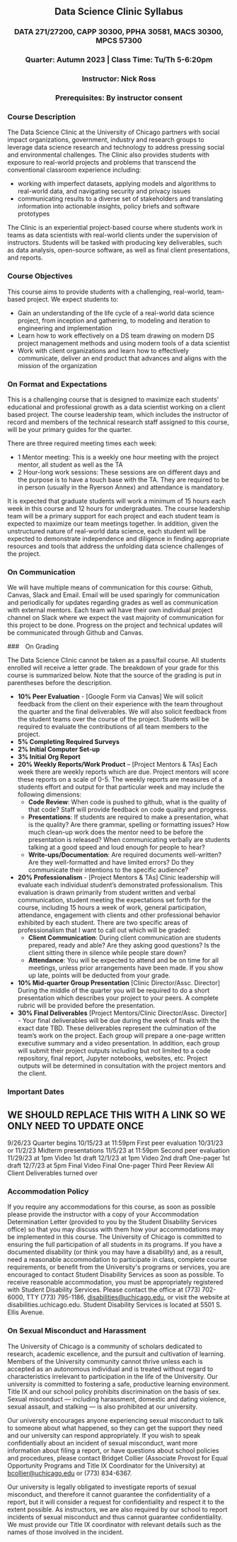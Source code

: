 <h2 align=center>Data Science Clinic Syllabus</h2>
<h3 align=center>DATA 271/27200, CAPP 30300, PPHA 30581, MACS 30300, MPCS 57300</h3>
<h3 align=center>Quarter: Autumn 2023 | Class Time: Tu/Th 5-6:20pm</h3>
<h3 align=center>Instructor: Nick Ross</h3>
<h3 align=center>Prerequisites: By instructor consent</h3>

### Course Description 

The Data Science Clinic at the University of Chicago partners with social impact organizations, government, industry and research groups to leverage data science research and technology to address pressing social and environmental challenges. The Clinic also provides students with exposure to real-world projects and problems that transcend the conventional classroom experience including:

* working with imperfect datasets, applying models and algorithms to real-world data, and navigating security and privacy issues
* communicating results to a diverse set of stakeholders and translating information into actionable insights, policy briefs and software prototypes 

The Clinic is an experiential project-based course where students work in teams as data scientists with real-world clients under the supervision of instructors. Students will be tasked with producing key deliverables, such as data analysis, open-source software, as well as final client presentations, and reports.


### Course Objectives

This course aims to provide students with a challenging, real-world, team-based project. We expect students to:

* Gain an understanding of the life cycle of a real-world data science project, from inception and gathering, to modeling and iteration to engineering and implementation
* Learn how to work effectively on a DS team drawing on modern DS project management methods and using modern tools of a data scientist
* Work with client organizations and learn how to effectively communicate, deliver an end product that advances and aligns with the mission of the organization


### On Format and Expectations

This is a challenging course that is designed to maximize each students’ educational and professional growth as a data scientist working on a client based project. The course leadership team, which includes the instructor of record and members of the technical research staff assigned to this course, will be your primary guides for the quarter. 

There are three required meeting times each week:
* 1 Mentor meeting: This is a weekly one hour meeting with the project mentor, all student as well as the TA
* 2 Hour-long work sessions: These sessions are on different days and the purpose is to have a touch base with the TA. They are required to be in person (usually in the Ryerson Annex) and attendance is mandatory.

It is expected that graduate students will work a minimum of 15 hours each week in this course and 12 hours for undergraduates. The course leadership team will be a primary support for each project and each student team is expected to maximize our team meetings together. In addition, given the unstructured nature of real-world data science, each student will be expected to demonstrate independence and diligence in finding appropriate resources and tools that address the unfolding data science challenges of the project.  

### On Communication

We will have multiple means of communication for this course: Github, Canvas, Slack and Email. Email will be used sparingly for communication and periodically for updates regarding grades as well as communication with external mentors. Each team will have their own individual project channel on Slack where we expect the vast majority of communication for this project to be done. Progress on the project and technical updates will be communicated through Github and Canvas.

### On Grading

The Data Science Clinic cannot be taken as a pass/fail course. All students enrolled will receive a letter grade. The breakdown of your grade for this course is summarized below. Note that the source of the grading is put in parentheses before the description.

* __10% Peer Evaluation__ - [Google Form via Canvas] We will solicit feedback from the client on their experience with the team throughout the quarter and the final deliverables.  We will also solicit feedback from the student teams over the course of the project. Students will be required to evaluate the contributions of all team members to the project. 
* __5% Completing Required Surveys__
* __2% Initial Computer Set-up__
* __3% Initial Org Report__
* __20% Weekly Reports/Work Product__ –  [Project Mentors & TAs]  Each week there are weekly reports which are due. Project mentors will score these reports on a scale of 0-5. The weekly reports are measures of a students effort and output for that particular week and may include the following dimensions:
    * __Code Review__: When code is pushed to github, what is the quality of that code? Staff will provide feedback on code quality and progress.
    * __Presentations__: If students are required to make a presentation, what is the quality? Are there grammar, spelling or formatting issues? How much clean-up work does the mentor need to be before the presentation is released? When communicating verbally are students talking at a good speed and loud enough for people to hear?
    * __Write-ups/Documentation__: Are required documents well-written? Are they well-formatted and have limited errors? Do they communicate their intentions to the specific audience?
* __20% Professionalism__ - [Project Mentors & TAs] Clinic leadership will evaluate each individual student’s demonstrated professionalism. This evaluation is drawn primarily from student written and verbal communication, student meeting the expectations set forth for the course, including 15 hours a week of work, general participation, attendance, engagement with clients and other professional behavior exhibited by each student. There are two specific areas of professionalism that I want to call out which will be graded:
    * __Client Communication__: During client communication are students prepared, ready and able? Are they asking good questions? Is the client sitting there in silence while people stare down? 
    * __Attendance__: You will be expected to attend and be on time for all meetings, unless prior arrangements have been made. If you show up late, points will be deducted from your grade.
* __10% Mid-quarter Group Presentation__ [Clinic Director/Assc. Director] During the middle of the quarter you will be required to do a short presentation which describes your project to your peers. A complete rubric will be provided before the presentation.
* __30% Final Deliverables__ [Project Mentors/Clinic Director/Assc. Director] - Your final deliverables will be due during the week of finals with the exact date TBD. These deliverables represent the culmination of the team’s work on the project. Each group will prepare a one-page written executive summary and a video presentation. In addition, each group will submit their project outputs including but not limited to a code repository, final report, Jupyter notebooks, websites, etc. Project outputs will be determined in consultation with the project mentors and the client.

### Important Dates 

## WE SHOULD REPLACE THIS WITH A LINK SO WE ONLY NEED TO UPDATE ONCE
9/26/23	Quarter begins
10/15/23 at 11:59pm	First peer evaluation
10/31/23 or 11/2/23	Midterm presentations
11/5/23 at 11:59pm	Second peer evaluation
11/29/23 at 1pm	Video 1st draft
12/1/23 at 1pm	Video 2nd draft
One-pager 1st draft
12/7/23 at 5pm	Final Video 
Final One-pager 
Third Peer Review 
All Client Deliverables turned over


### Accommodation Policy 

If you require any accommodations for this course, as soon as possible please provide the instructor with a copy of your Accommodation Determination Letter (provided to you by the Student Disability Services office) so that you may discuss with them how your accommodations may be implemented in this course. The University of Chicago is committed to ensuring the full participation of all students in its programs. If you have a documented disability (or think you may have a disability) and, as a result, need a reasonable accommodation to participate in class, complete course requirements, or benefit from the University's programs or services, you are encouraged to contact Student Disability Services as soon as possible. To receive reasonable accommodation, you must be appropriately registered with Student Disability Services. Please contact the office at (773) 702-6000, TTY (773) 795-1186, disabilities@uchicago.edu, or visit the website at disabilities.uchicago.edu. Student Disability Services is located at 5501 S. Ellis Avenue.

 
### On Sexual Misconduct and Harassment

The University of Chicago is a community of scholars dedicated to research, academic excellence, and the pursuit and cultivation of learning. Members of the University community cannot thrive unless each is accepted as an autonomous individual and is treated without regard to characteristics irrelevant to participation in the life of the University. Our university is committed to fostering a safe, productive learning environment. Title IX and our school policy prohibits discrimination on the basis of sex. Sexual misconduct — including harassment, domestic and dating violence, sexual assault, and stalking — is also prohibited at our university.

Our university encourages anyone experiencing sexual misconduct to talk to someone about what happened, so they can get the support they need and our university can respond appropriately. If you wish to speak confidentially about an incident of sexual misconduct, want more information about filing a report, or have questions about school policies and procedures, please contact Bridget Collier (Associate Provost for Equal Opportunity Programs and Title IX Coordinator for the University) at bcollier@uchicago.edu or (773) 834-6367.

Our university is legally obligated to investigate reports of sexual misconduct, and therefore it cannot guarantee the confidentiality of a report, but it will consider a request for confidentiality and respect it to the extent possible. As instructors, we are also required by our school to report incidents of sexual misconduct and thus cannot guarantee confidentiality. We must provide our Title IX coordinator with relevant details such as the names of those involved in the incident.
